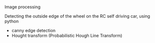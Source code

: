 Image processing

Detecting the outside edge of the wheel on the RC self driving car, using python
  - canny edge detection
  - Hought transform (Probabilistic Hough Line Transform)
  
 
